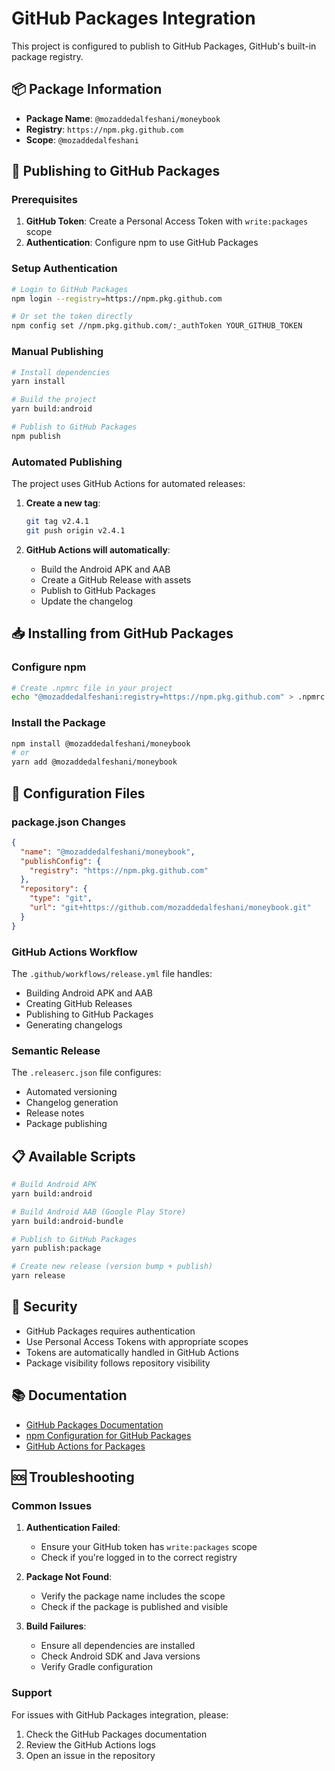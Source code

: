 # GitHub Packages Integration

This project is configured to publish to GitHub Packages, GitHub's built-in package registry.

## 📦 Package Information

- **Package Name**: `@mozaddedalfeshani/moneybook`
- **Registry**: `https://npm.pkg.github.com`
- **Scope**: `@mozaddedalfeshani`

## 🚀 Publishing to GitHub Packages

### Prerequisites

1. **GitHub Token**: Create a Personal Access Token with `write:packages` scope
2. **Authentication**: Configure npm to use GitHub Packages

### Setup Authentication

```bash
# Login to GitHub Packages
npm login --registry=https://npm.pkg.github.com

# Or set the token directly
npm config set //npm.pkg.github.com/:_authToken YOUR_GITHUB_TOKEN
```

### Manual Publishing

```bash
# Install dependencies
yarn install

# Build the project
yarn build:android

# Publish to GitHub Packages
npm publish
```

### Automated Publishing

The project uses GitHub Actions for automated releases:

1. **Create a new tag**:

   ```bash
   git tag v2.4.1
   git push origin v2.4.1
   ```

2. **GitHub Actions will automatically**:
   - Build the Android APK and AAB
   - Create a GitHub Release with assets
   - Publish to GitHub Packages
   - Update the changelog

## 📥 Installing from GitHub Packages

### Configure npm

```bash
# Create .npmrc file in your project
echo "@mozaddedalfeshani:registry=https://npm.pkg.github.com" > .npmrc
```

### Install the Package

```bash
npm install @mozaddedalfeshani/moneybook
# or
yarn add @mozaddedalfeshani/moneybook
```

## 🔧 Configuration Files

### package.json Changes

```json
{
  "name": "@mozaddedalfeshani/moneybook",
  "publishConfig": {
    "registry": "https://npm.pkg.github.com"
  },
  "repository": {
    "type": "git",
    "url": "git+https://github.com/mozaddedalfeshani/moneybook.git"
  }
}
```

### GitHub Actions Workflow

The `.github/workflows/release.yml` file handles:

- Building Android APK and AAB
- Creating GitHub Releases
- Publishing to GitHub Packages
- Generating changelogs

### Semantic Release

The `.releaserc.json` file configures:

- Automated versioning
- Changelog generation
- Release notes
- Package publishing

## 📋 Available Scripts

```bash
# Build Android APK
yarn build:android

# Build Android AAB (Google Play Store)
yarn build:android-bundle

# Publish to GitHub Packages
yarn publish:package

# Create new release (version bump + publish)
yarn release
```

## 🔐 Security

- GitHub Packages requires authentication
- Use Personal Access Tokens with appropriate scopes
- Tokens are automatically handled in GitHub Actions
- Package visibility follows repository visibility

## 📚 Documentation

- [GitHub Packages Documentation](https://docs.github.com/en/packages)
- [npm Configuration for GitHub Packages](https://docs.github.com/en/packages/working-with-a-github-packages-registry/working-with-the-npm-registry)
- [GitHub Actions for Packages](https://docs.github.com/en/actions/publishing-packages)

## 🆘 Troubleshooting

### Common Issues

1. **Authentication Failed**:

   - Ensure your GitHub token has `write:packages` scope
   - Check if you're logged in to the correct registry

2. **Package Not Found**:

   - Verify the package name includes the scope
   - Check if the package is published and visible

3. **Build Failures**:
   - Ensure all dependencies are installed
   - Check Android SDK and Java versions
   - Verify Gradle configuration

### Support

For issues with GitHub Packages integration, please:

1. Check the GitHub Packages documentation
2. Review the GitHub Actions logs
3. Open an issue in the repository
